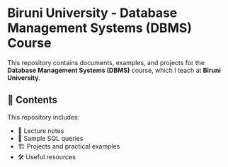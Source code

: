 # Biruni University - Database Management Systems (DBMS) Course  

This repository contains documents, examples, and projects for the **Database Management Systems (DBMS)** course, which I teach at **Biruni University**.  

## 📌 Contents  
This repository includes:  
- 📖 Lecture notes  
- 📝 Sample SQL queries  
- 🏗️ Projects and practical examples  
- 🛠️ Useful resources  
